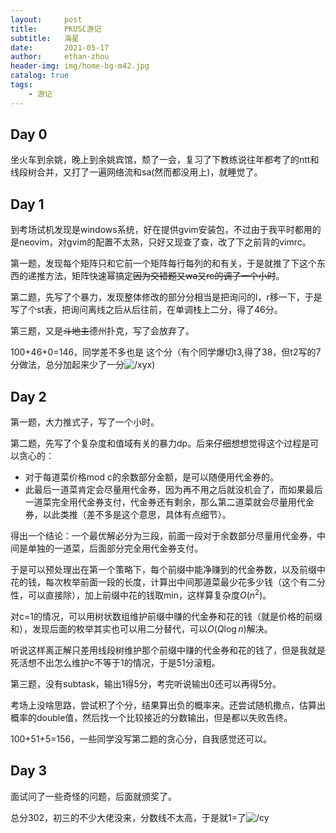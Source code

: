 ```yaml
---
layout:     post
title:      PKUSC游记
subtitle:   海星
date:       2021-05-17
author:     ethan-zhou
header-img: img/home-bg-m42.jpg
catalog: true
tags:
    - 游记
---
```

## Day 0

坐火车到余姚，晚上到余姚宾馆，颓了一会，复习了下教练说往年都考了的ntt和线段树合并，又打了一遍网络流和sa(然而都没用上)，就睡觉了。

## Day 1

到考场试机发现是windows系统，好在提供gvim安装包，不过由于我平时都用的是neovim，对gvim的配置不太熟，只好又现查了查，改了下之前背的vimrc。

第一题，发现每个矩阵只和它前一个矩阵每行每列的和有关，于是就推了下这个东西的递推方法，矩阵快速幂搞定~~因为交错题又wa又re的调了一个小时~~。

第二题，先写了个暴力，发现整体修改的部分分相当是把询问的l，r移一下，于是写了个st表，把询问离线之后从后往前，在单调栈上二分，得了46分。

第三题，又是~~斗地主~~德州扑克，写了会放弃了。

100+46+0=146，同学差不多也是 这个分（有个同学爆切t3,得了38，但t2写的7分做法，总分加起来少了一分![/xyx](https://cdn.luogu.com.cn/upload/pic/62230.png))

## Day 2

第一题，大力推式子，写了一个小时。

第二题，先写了个复杂度和值域有关的暴力dp。后来仔细想想觉得这个过程是可以贪心的：
- 对于每道菜价格mod c的余数部分金额，是可以随便用代金券的。
- 此最后一道菜肯定会尽量用代金券，因为再不用之后就没机会了，而如果最后一道菜完全用代金券支付，代金券还有剩余，那么第二道菜就会尽量用代金券，以此类推（差不多是这个意思，具体有点细节）。

得出一个结论：一个最优解必分为三段，前面一段对于余数部分尽量用代金券，中间是单独的一道菜，后面部分完全用代金券支付。


于是可以预处理出在第一个策略下，每个前缀中能净赚到的代金券数，以及前缀中花的钱，每次枚举前面一段的长度，计算出中间那道菜最少花多少钱（这个有二分性，可以直接除），加上前缀中花的钱取min，这样算复杂度$O(n^2)$。

对c=1的情况，可以用树状数组维护前缀中赚的代金券和花的钱（就是价格的前缀和），发现后面的枚举其实也可以用二分替代，可以$O(Q \log n)$解决。

听说这样离正解只差用线段树维护那个前缀中赚的代金券和花的钱了，但是我就是死活想不出怎么维护c不等于1的情况，于是51分滚粗。

第三题，没有subtask，输出1得5分，考完听说输出0还可以再得5分。

考场上没啥思路，尝试积了个分，结果算出负的概率来。还尝试随机撒点，估算出概率的double值，然后找一个比较接近的分数输出，但是都以失败告终。

100+51+5=156，一些同学没写第二题的贪心分，自我感觉还可以。


## Day 3

面试问了一些奇怪的问题，后面就颁奖了。

总分302，初三的不少大佬没来，分数线不太高，于是就1=了![/cy](https://cdn.luogu.com.cn/upload/pic/62225.png)


